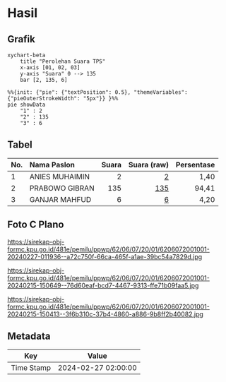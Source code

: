 # Hasil

## Grafik

```mermaid
xychart-beta
    title "Perolehan Suara TPS"
    x-axis [01, 02, 03]
    y-axis "Suara" 0 --> 135
    bar [2, 135, 6]
```

```mermaid
%%{init: {"pie": {"textPosition": 0.5}, "themeVariables": {"pieOuterStrokeWidth": "5px"}} }%%
pie showData
    "1" : 2
    "2" : 135
    "3" : 6
```

## Tabel

| No. | Nama Paslon    | Suara | Suara (raw) | Persentase |
|:--- |:-------------- | -----:| -----------:| ----------:|
| 1   | ANIES MUHAIMIN | 2     | [2][p-1]    | 1,40       |
| 2   | PRABOWO GIBRAN | 135   | [135][p-2]  | 94,41      |
| 3   | GANJAR MAHFUD  | 6     | [6][p-3]    | 4,20       |


[p-1]: https://github.com/gigit-pemilu/pemilu-2024-62-kalimantan-tengah/blob/main/pilpres/hitung-suara/sub/62-kalimantan-tengah/sub/06-katingan/sub/07-marikit/sub/2001-tumbang-mandurei/sub/001-tps/sub/paslon-1.txt
[p-2]: https://github.com/gigit-pemilu/pemilu-2024-62-kalimantan-tengah/blob/main/pilpres/hitung-suara/sub/62-kalimantan-tengah/sub/06-katingan/sub/07-marikit/sub/2001-tumbang-mandurei/sub/001-tps/sub/paslon-2.txt
[p-3]: https://github.com/gigit-pemilu/pemilu-2024-62-kalimantan-tengah/blob/main/pilpres/hitung-suara/sub/62-kalimantan-tengah/sub/06-katingan/sub/07-marikit/sub/2001-tumbang-mandurei/sub/001-tps/sub/paslon-3.txt

## Foto C Plano

https://sirekap-obj-formc.kpu.go.id/481e/pemilu/ppwp/62/06/07/20/01/6206072001001-20240227-011936--a72c750f-66ca-465f-a1ae-39bc54a7829d.jpg

https://sirekap-obj-formc.kpu.go.id/481e/pemilu/ppwp/62/06/07/20/01/6206072001001-20240215-150649--76d60eaf-bcd7-4467-9313-ffe71b09faa5.jpg

https://sirekap-obj-formc.kpu.go.id/481e/pemilu/ppwp/62/06/07/20/01/6206072001001-20240215-150413--3f6b310c-37b4-4860-a886-9b8ff2b40082.jpg


## Metadata

| Key        | Value               |
| ---------- | ------------------- |
| Time Stamp | 2024-02-27 02:00:00 |



